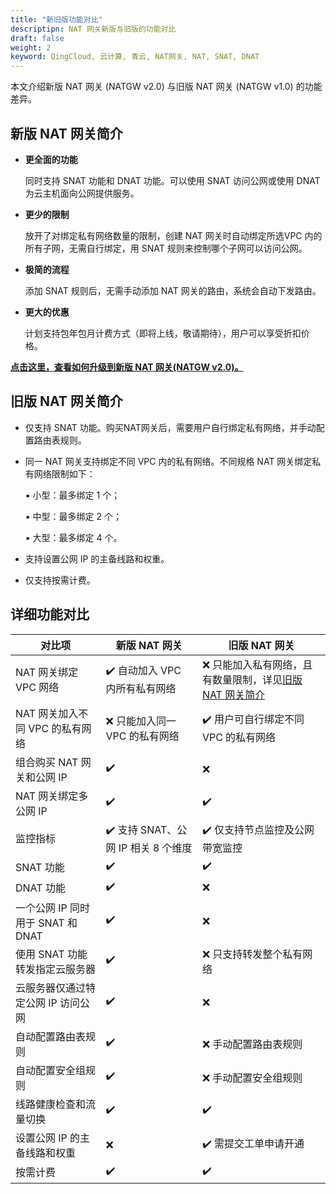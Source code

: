 ```yaml
---
title: "新旧版功能对比"
descriptipn: NAT 网关新版与旧版的功能对比
draft: false
weight: 2
keyword: QingCloud, 云计算, 青云, NAT网关, NAT, SNAT, DNAT
---
```


本文介绍新版 NAT 网关 (NATGW v2.0) 与旧版 NAT 网关 (NATGW v1.0) 的功能差异。

## 新版 NAT 网关简介

- **更全面的功能**

  同时支持 SNAT 功能和 DNAT 功能。可以使用 SNAT 访问公网或使用 DNAT 为云主机面向公网提供服务。

- **更少的限制**

  放开了对绑定私有网络数量的限制，创建 NAT 网关时自动绑定所选VPC 内的所有子网，无需自行绑定，用 SNAT 规则来控制哪个子网可以访问公网。

- **极简的流程**

  添加 SNAT 规则后，无需手动添加 NAT 网关的路由，系统会自动下发路由。

- **更大的优惠**

  计划支持包年包月计费方式（即将上线，敬请期待），用户可以享受折扣价格。

**[点击这里，查看如何升级到新版 NAT 网关(NATGW v2.0)。](../../manual/mge_nat/upgrade/)**

## 旧版 NAT 网关简介

- 仅支持 SNAT 功能。购买NAT网关后，需要用户自行绑定私有网络，并手动配置路由表规则。

- 同一 NAT 网关支持绑定不同 VPC 内的私有网络。不同规格 NAT 网关绑定私有网络限制如下：

  ▪︎ 小型：最多绑定 1 个；

  ▪︎ 中型：最多绑定 2 个；

  ▪︎ 大型：最多绑定 4 个。

- 支持设置公网 IP 的主备线路和权重。

- 仅支持按需计费。

## 详细功能对比

| 对比项                             | 新版 NAT 网关                      | 旧版 NAT 网关                                                |
| ---------------------------------- | ---------------------------------- | ------------------------------------------------------------ |
| NAT 网关绑定 VPC 网络              | ✔️ 自动加入 VPC  内所有私有网络     | ❌ 只能加入私有网络，且有数量限制，详见[旧版 NAT 网关简介](#旧版-nat-网关简介) |
| NAT 网关加入不同 VPC  的私有网络   | ❌ 只能加入同一 VPC 的私有网络      | ✔️ 用户可自行绑定不同 VPC 的私有网络                          |
| 组合购买 NAT 网关和公网 IP         | ✔️                                  | ❌                                                            |
| NAT 网关绑定多公网 IP              | ✔️                                  | ✔️                                                            |
| 监控指标                           | ✔️ 支持 SNAT、公网 IP 相关 8 个维度 | ✔️ 仅支持节点监控及公网带宽监控                               |
| SNAT 功能                          | ✔️                                  | ✔️                                                            |
| DNAT 功能                          | ✔️                                  | ❌                                                            |
| 一个公网 IP 同时用于 SNAT 和 DNAT  | ✔️                                  | ❌                                                            |
| 使用 SNAT 功能转发指定云服务器     | ✔️                                  | ❌ 只支持转发整个私有网络                                     |
| 云服务器仅通过特定公网 IP 访问公网 | ✔️                                  | ❌                                                            |
| 自动配置路由表规则                 | ✔️                                  | ❌ 手动配置路由表规则                                         |
| 自动配置安全组规则                 | ✔️                                  | ❌ 手动配置安全组规则                                         |
| 线路健康检查和流量切换             | ✔️                                  | ✔️                                                            |
| 设置公网 IP 的主备线路和权重       | ❌                                  | ✔️ 需提交工单申请开通                                         |
| 按需计费                           | ✔️                                  | ✔️                                                            |

